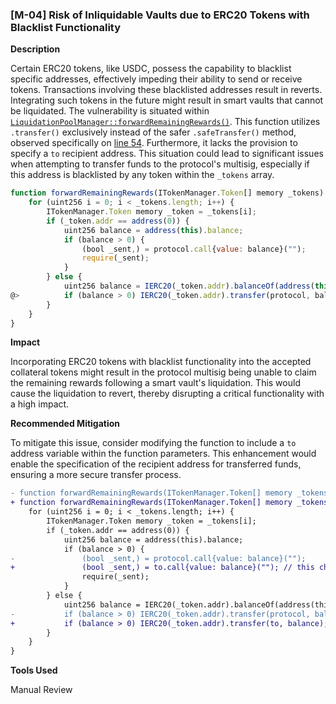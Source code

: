 ### [M-04] Risk of Inliquidable Vaults due to ERC20 Tokens with Blacklist Functionality

**Description**

Certain ERC20 tokens, like USDC, possess the capability to blacklist specific addresses, effectively impeding their ability to send or receive tokens. Transactions involving these blacklisted addresses result in reverts. Integrating such tokens in the future might result in smart vaults that cannot be liquidated. The vulnerability is situated within [`LiquidationPoolManager::forwardRemainingRewards()`](https://github.com/Cyfrin/2023-12-the-standard/blob/c12272f2eec533019f2d255ab690f6892027f112/contracts/LiquidationPoolManager.sol#L43). This function utilizes `.transfer()` exclusively instead of the safer `.safeTransfer()` method, observed specifically on [line 54](https://github.com/Cyfrin/2023-12-the-standard/blob/c12272f2eec533019f2d255ab690f6892027f112/contracts/LiquidationPoolManager.sol#L54). Furthermore, it lacks the provision to specify a `to` recipient address. This situation could lead to significant issues when attempting to transfer funds to the protocol's multisig, especially if this address is blacklisted by any token within the `_tokens` array.
```javascript
function forwardRemainingRewards(ITokenManager.Token[] memory _tokens) private {
    for (uint256 i = 0; i < _tokens.length; i++) {
        ITokenManager.Token memory _token = _tokens[i];
        if (_token.addr == address(0)) {
            uint256 balance = address(this).balance;
            if (balance > 0) {
                (bool _sent,) = protocol.call{value: balance}("");
                require(_sent);
            }
        } else {
            uint256 balance = IERC20(_token.addr).balanceOf(address(this));
@>          if (balance > 0) IERC20(_token.addr).transfer(protocol, balance); // @audit possible revert if "protocol" is blacklisted
        }
    }
}
```

**Impact**

Incorporating ERC20 tokens with blacklist functionality into the accepted collateral tokens might result in the protocol multisig being unable to claim the remaining rewards following a smart vault's liquidation. This would cause the liquidation to revert, thereby disrupting a critical functionality with a high impact.

**Recommended Mitigation**

To mitigate this issue, consider modifying the function to include a `to` address variable within the function parameters. This enhancement would enable the specification of the recipient address for transferred funds, ensuring a more secure transfer process.
```diff
- function forwardRemainingRewards(ITokenManager.Token[] memory _tokens) private {
+ function forwardRemainingRewards(ITokenManager.Token[] memory _tokens, address to) private {
    for (uint256 i = 0; i < _tokens.length; i++) {
        ITokenManager.Token memory _token = _tokens[i];
        if (_token.addr == address(0)) {
            uint256 balance = address(this).balance;
            if (balance > 0) {
-               (bool _sent,) = protocol.call{value: balance}("");
+               (bool _sent,) = to.call{value: balance}(""); // this change is not mandatory, because it won't revert
                require(_sent);
            }
        } else {
            uint256 balance = IERC20(_token.addr).balanceOf(address(this));
-           if (balance > 0) IERC20(_token.addr).transfer(protocol, balance);
+           if (balance > 0) IERC20(_token.addr).transfer(to, balance);
        }
    }
}
```

**Tools Used**

Manual Review